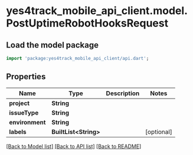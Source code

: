 # yes4track_mobile_api_client.model.PostUptimeRobotHooksRequest

## Load the model package
```dart
import 'package:yes4track_mobile_api_client/api.dart';
```

## Properties
Name | Type | Description | Notes
------------ | ------------- | ------------- | -------------
**project** | **String** |  | 
**issueType** | **String** |  | 
**environment** | **String** |  | 
**labels** | **BuiltList&lt;String&gt;** |  | [optional] 

[[Back to Model list]](../README.md#documentation-for-models) [[Back to API list]](../README.md#documentation-for-api-endpoints) [[Back to README]](../README.md)


